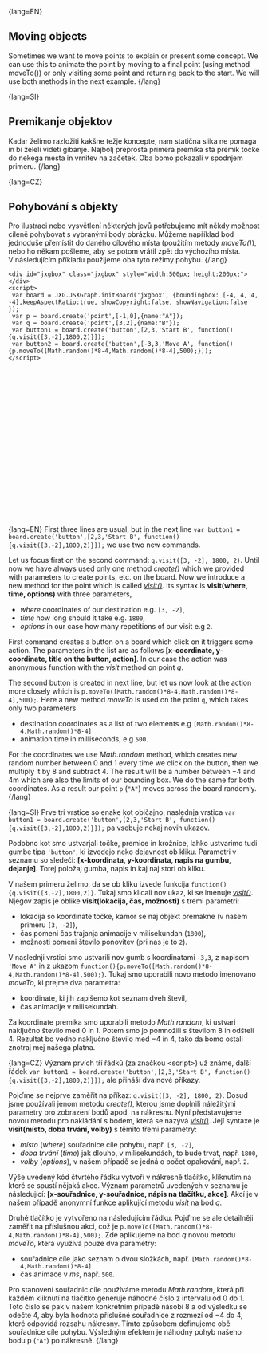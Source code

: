 {lang=EN}
## Moving objects

Sometimes we want to move points to explain or present some concept. We can use this to animate the point by moving to a
final point (using method moveTo()) or only visiting some point and returning back to the start.
We will use both methods in the next example.
{/lang}

{lang=SI}
## Premikanje objektov

Kadar želimo razložiti kakšne težje koncepte, nam statična slika ne pomaga in bi želeli videti gibanje. Najbolj preprosta primera premika sta premik točke do 
nekega mesta in vrnitev na začetek. Oba bomo pokazali v spodnjem primeru.
{/lang}

{lang=CZ}
## Pohybování s objekty

Pro ilustraci nebo vysvětlení některých jevů potřebujeme mít někdy možnost cíleně pohybovat s&nbsp;vybranými body obrázku. 
Můžeme například bod jednoduše přemístit do daného cílového místa (použitím metody *moveTo()*), nebo ho někam pošleme, aby se 
potom vrátil zpět do výchozího místa.
V&nbsp;následujícím příkladu použijeme oba tyto režimy pohybu.
{/lang}

```JS
<div id="jxgbox" class="jxgbox" style="width:500px; height:200px;"></div>
<script>
 var board = JXG.JSXGraph.initBoard('jxgbox', {boundingbox: [-4, 4, 4, -4],keepAspectRatio:true, showCopyright:false, showNavigation:false });
 var p = board.create('point',[-1,0],{name:"A"});
 var q = board.create('point',[3,2],{name:"B"});
 var button1 = board.create('button',[2,3,'Start B', function(){q.visit([3,-2],1800,2)}]);
 var button2 = board.create('button',[-3,3,'Move A', function(){p.moveTo([Math.random()*8-4,Math.random()*8-4],500);}]);
</script>
```

<div id="jxgbox" class="jxgbox" style="width:300px; height:300px; margin:auto"></div>
<script>
 var board = JXG.JSXGraph.initBoard('jxgbox', {boundingbox: [-4, 4, 4, -4],keepAspectRatio:true, showCopyright:false, showNavigation:false });
 var p = board.create('point',[-1,0],{name:"A"});
 var q = board.create('point',[3,2],{name:"B"});
 var button1 = board.create('button',[2,3,'Start B', function(){q.visit([3,-2],1800,2)}]);
 var button2 = board.create('button',[-3,3,'Move A', function(){p.moveTo([Math.random()*8-4,Math.random()*8-4],500);}]);
</script>


{lang=EN}
First three lines are usual, but in the next line `var button1 = board.create('button',[2,3,'Start B', function(){q.visit([3,-2],1800,2)}]);` we use 
two new commands. 

Let us focus first on the second command: `q.visit([3, -2], 1800, 2)`. Until now we have always 
used only one method _create()_ which we provided with parameters to create points, etc. on the board. Now we introduce 
a new method for the point which is called [_visit()_](https://jsxgraph.org/docs/symbols/JXG.CoordsElement.html#visit).
Its syntax is __visit(where, time, options)__ with three parameters,
 * _where_ coordinates of our destination e.g. `[3, -2]`,
 * _time_ how long should it take e.g. `1800`,
 * _options_ in our case how many repetitions of our visit e.g `2`. 
 
 First command creates a button on a board which click on it triggers some action. The parameters in the list are as follows
 __[x-coordinate, y-coordinate, title on the button, action]__. In our case the action was anonymous function with the 
 _visit_ method on point _q_.
 
 The second button is created in next line, but let us now look at the action more closely which is `p.moveTo([Math.random()*8-4,Math.random()*8-4],500);`.
 Here a new method _moveTo_ is used on the point `q`, which takes only two parameters
* destination coordinates as a list of two elements e.g  `[Math.random()*8-4,Math.random()*8-4]`
* animation time in milliseconds, e.g `500`.

For the coordinates we use _Math.random_ method, which  creates new random number between 0 and 1 every time we click on the button,
then we multiply it by $8$ and subtract $4$. The result will be a number between $-4$ and $4$m which are also the limits of our bounding box.
We do the same for both coordinates. As a result our point `p` (`"A"`) moves across the board randomly. 
{/lang}


{lang=SI}
Prve tri vrstice so enake kot običajno, naslednja vrstica `var button1 = board.create('button',[2,3,'Start B', function(){q.visit([3,-2],1800,2)}]);` pa vsebuje
nekaj novih ukazov.

Podobno kot smo ustvarjali točke, premice in krožnice, lahko ustvarimo tudi gumbe tipa `'button'`, ki izvedejo neko dejavnost ob kliku. Parametri v seznamu so sledeči:
__[x-koordinata, y-koordinata, napis na gumbu, dejanje]__. Torej položaj gumba, napis in kaj naj stori ob kliku. 

V našem primeru želimo, da se ob kliku izvede funkcija `function(){q.visit([3,-2],1800,2)}`. Tukaj smo klicali nov ukaz, ki se imenuje [_visit()_](https://jsxgraph.org/docs/symbols/JXG.CoordsElement.html#visit).
Njegov zapis je oblike __visit(lokacija, čas, možnosti)__ s tremi parametri:
* lokacija so koordinate točke, kamor se naj objekt premakne (v našem primeru `[3, -2]`),
* čas pomeni čas trajanja animacije v milisekundah (`1800`),
* možnosti pomeni število ponovitev (pri nas je to `2`).

V naslednji vrstici smo ustvarili nov gumb s koordinatami `-3,3`, z napisom `'Move A'` in z ukazom `function(){p.moveTo([Math.random()*8-4,Math.random()*8-4],500);}`.
Tukaj smo uporabili novo metodo imenovano _moveTo_, ki prejme dva parametra:
* koordinate, ki jih zapišemo kot seznam dveh števil,
* čas animacije v milisekundah. 

Za koordinate premika smo uporabili metodo _Math.random_, ki ustvari naključno število med $0$ in $1$.  Potem smo jo pomnožili s številom $8$ in odšteli $4$. Rezultat
bo vedno naključno število med $-4$ in $4$, tako da bomo ostali znotraj mej našega platna. 

 
{lang=CZ}
Význam prvích tří řádků (za značkou \<script\>) už známe, další řádek `var button1 = board.create('button',[2,3,'Start B', function(){q.visit([3,-2],1800,2)}]);` ale přináší 
dva nové příkazy. 

Pojďme se nejprve zaměřit na příkaz: `q.visit([3, -2], 1800, 2)`. Dosud jsme používali jenom metodu _create()_,
kterou jsme doplnili náležitými parametry pro zobrazení bodů apod. na nákresnu. Nyní představujeme novou metodu
pro nakládání s bodem, která se nazývá [_visit()_](https://jsxgraph.org/docs/symbols/JXG.CoordsElement.html#visit).
Její syntaxe je __visit(místo, doba trvání, volby)__ s těmito třemi parametry:
 * _místo_ (_where_) souřadnice cíle pohybu, např. `[3, -2]`,
 * _doba trvání_ (_time_) jak dlouho, v milisekundách, to bude trvat, např. `1800`,
 * _volby_ (_options_), v našem případě se jedná o počet opakování, např. `2`. 
 
 Výše uvedený kód čtvrtého řádku vytvoří v nákresně tlačítko, kliknutím na které se spustí nějaká akce. 
 Význam parametrů uvedených v seznamu je následující: 
 __[x-souřadnice, y-souřadnice, nápis na tlačítku, akce]__. Akcí je v našem případě anonymní funkce
 aplikující metodu _visit_ na bod _q_.
 
 Druhé tlačítko je vytvořeno na následujícím řádku. Pojďme se ale detailněji zaměřit na příslušnou akci, což je `p.moveTo([Math.random()*8-4,Math.random()*8-4],500);`.
 Zde aplikujeme na bod _q_ novou metodu _moveTo_, která využívá pouze dva parametry:
* souřadnice cíle jako seznam o dvou složkách, např. `[Math.random()*8-4,Math.random()*8-4]`
* čas animace v *ms*, např. `500`.

Pro stanovení souřadnic cíle používáme metodu _Math.random_, která při každém kliknutí na tlačítko
generuje náhodné číslo z intervalu od 0 do 1. Toto číslo se pak v našem konkrétním případě násobí $8$ a od výsledku 
se odečte $4$, aby byla hodnota příslušné souřadnice z rozmezí od $-4$ do $4$, které odpovídá rozsahu nákresny.
Tímto způsobem definujeme obě souřadnice cíle pohybu. Výsledným efektem je náhodný pohyb našeho bodu p (`"A"`) po nákresně. 
{/lang}


